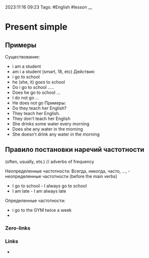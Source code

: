 2023:11:16 09:23
Tags: #English #lesson 
__
# Present simple

## Примеры
Существование:
- i am a student
- am i a student (smart, 18, etc)
Действия:
- i go to school
- he (she, it) go*es* to school
- Do i go to school .....
- Does he go to school ...
- I do not go ...
- He does not go
Примеры:
- Do they teach her English?
- They teach her English.
- They don't teach her English
- She drinks some water every morning
- Does she any water in the morning
- She doesn't drink any water in the morning

## Правило постановки наречий частотности
(often, usually, ets.) // adverbs of frequency

Неопределенные частотности:
Всегда, никогда, часто, ..., - неопределенные частотности
(before the main verbs)
- I go to school - I always go to school
- I am late - I am always late

Определенные частотности:
- i go to the GYM twice a week
- 
 
### Zero-links

### Links
-